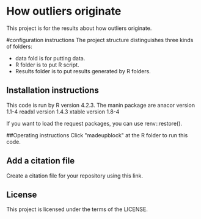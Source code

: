 # How outliers originate

This project is for the results about how outliers originate.


#configuration instructions
The project structure distinguishes three kinds of folders:
- data fold is for putting data.
- R folder is to put R script.
- Results folder is to put results generated by R folders.

## Installation instructions
This code is run by R version 4.2.3.
The manin package are
anacor version 1.1-4
readxl version 1.4.3
xtable version 1.8-4

If you want to load the request packages, you can use renv::restore().

##Operating instructions
Click "madeupblock" at the R folder to run this code.

## Add a citation file
Create a citation file for your repository using this link.

## License
This project is licensed under the terms of the LICENSE.
